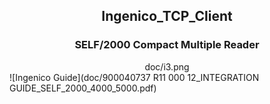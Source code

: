 
## <div align="center">Ingenico_TCP_Client</div>

### <div align="center">SELF/2000 Compact Multiple Reader</div>

<div align="center">doc/i3.png</div>
![Ingenico Guide](doc/900040737 R11 000 12_INTEGRATION GUIDE_SELF_2000_4000_5000.pdf)<br>
